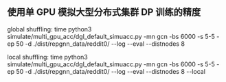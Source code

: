 ## 使用单 GPU 模拟大型分布式集群 DP 训练的精度

global shuffling: time python3 simulate/multi_gpu_acc/dgl_default_simuacc.py -mn gcn -bs 6000 -s 5-5 -ep 50 -d ./dist/repgnn_data/reddit0/ --log --eval --distnodes 8

local shuffling: time python3 simulate/multi_gpu_acc/dgl_default_simuacc.py -mn gcn -bs 6000 -s 5-5 -ep 50 -d ./dist/repgnn_data/reddit0/ --log --eval --distnodes 8 --local
